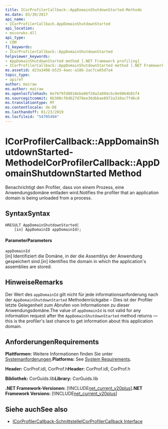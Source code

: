 ```yaml
---
title: ICorProfilerCallback::AppDomainShutdownStarted-Methode
ms.date: 03/30/2017
api_name:
- ICorProfilerCallback.AppDomainShutdownStarted
api_location:
- mscorwks.dll
api_type:
- COM
f1_keywords:
- ICorProfilerCallback::AppDomainShutdownStarted
helpviewer_keywords:
- AppDomainShutdownStarted method [.NET Framework profiling]
- ICorProfilerCallback::AppDomainShutdownStarted method [.NET Framework profiling]
ms.assetid: d23a3408-b525-4aec-a186-2ac7ca65d7a4
topic_type:
- apiref
author: mairaw
ms.author: mairaw
ms.openlocfilehash: 6e7679fd8010ebe06f20a2a894cbc8e9864b81f4
ms.sourcegitcommit: 6b308cf6d627d78ee36dbbae8972a310ac7fd6c8
ms.translationtype: MT
ms.contentlocale: de-DE
ms.lasthandoff: 01/23/2019
ms.locfileid: "54705494"
---
```

# <a name="icorprofilercallbackappdomainshutdownstarted-method"></a><span data-ttu-id="fa9d2-102">ICorProfilerCallback::AppDomainShutdownStarted-Methode</span><span class="sxs-lookup"><span data-stu-id="fa9d2-102">ICorProfilerCallback::AppDomainShutdownStarted Method</span></span>
<span data-ttu-id="fa9d2-103">Benachrichtigt den Profiler, dass von einem Prozess, eine Anwendungsdomäne entladen wird.</span><span class="sxs-lookup"><span data-stu-id="fa9d2-103">Notifies the profiler that an application domain is being unloaded from a process.</span></span>  
  
## <a name="syntax"></a><span data-ttu-id="fa9d2-104">Syntax</span><span class="sxs-lookup"><span data-stu-id="fa9d2-104">Syntax</span></span>  
  
```  
HRESULT AppDomainShutdownStarted(  
    [in] AppDomainID appDomainId);  
```  
  
#### <a name="parameters"></a><span data-ttu-id="fa9d2-105">Parameter</span><span class="sxs-lookup"><span data-stu-id="fa9d2-105">Parameters</span></span>  
 `appDomainId`  
 <span data-ttu-id="fa9d2-106">[in] Identifiziert die Domäne, in der die Assemblys der Anwendung gespeichert sind.</span><span class="sxs-lookup"><span data-stu-id="fa9d2-106">[in] Identifies the domain in which the application's assemblies are stored.</span></span>  
  
## <a name="remarks"></a><span data-ttu-id="fa9d2-107">Hinweise</span><span class="sxs-lookup"><span data-stu-id="fa9d2-107">Remarks</span></span>  
 <span data-ttu-id="fa9d2-108">Der Wert des `appDomainId` gilt nicht für jede informationsanforderung nach der `AppDomainShutdownStarted` Methodenrückgabe – Dies ist der Profiler letzte Gelegenheit zum Abrufen von Informationen zu dieser Anwendungsdomäne.</span><span class="sxs-lookup"><span data-stu-id="fa9d2-108">The value of `appDomainId` is not valid for any information request after the `AppDomainShutdownStarted` method returns — this is the profiler's last chance to get information about this application domain.</span></span>  
  
## <a name="requirements"></a><span data-ttu-id="fa9d2-109">Anforderungen</span><span class="sxs-lookup"><span data-stu-id="fa9d2-109">Requirements</span></span>  
 <span data-ttu-id="fa9d2-110">**Plattformen:** Weitere Informationen finden Sie unter [Systemanforderungen](../../../../docs/framework/get-started/system-requirements.md).</span><span class="sxs-lookup"><span data-stu-id="fa9d2-110">**Platforms:** See [System Requirements](../../../../docs/framework/get-started/system-requirements.md).</span></span>  
  
 <span data-ttu-id="fa9d2-111">**Header:** CorProf.idl, CorProf.h</span><span class="sxs-lookup"><span data-stu-id="fa9d2-111">**Header:** CorProf.idl, CorProf.h</span></span>  
  
 <span data-ttu-id="fa9d2-112">**Bibliothek:** CorGuids.lib</span><span class="sxs-lookup"><span data-stu-id="fa9d2-112">**Library:** CorGuids.lib</span></span>  
  
 <span data-ttu-id="fa9d2-113">**.NET Framework-Versionen:** [!INCLUDE[net_current_v20plus](../../../../includes/net-current-v20plus-md.md)]</span><span class="sxs-lookup"><span data-stu-id="fa9d2-113">**.NET Framework Versions:** [!INCLUDE[net_current_v20plus](../../../../includes/net-current-v20plus-md.md)]</span></span>  
  
## <a name="see-also"></a><span data-ttu-id="fa9d2-114">Siehe auch</span><span class="sxs-lookup"><span data-stu-id="fa9d2-114">See also</span></span>
- [<span data-ttu-id="fa9d2-115">ICorProfilerCallback-Schnittstelle</span><span class="sxs-lookup"><span data-stu-id="fa9d2-115">ICorProfilerCallback Interface</span></span>](../../../../docs/framework/unmanaged-api/profiling/icorprofilercallback-interface.md)
